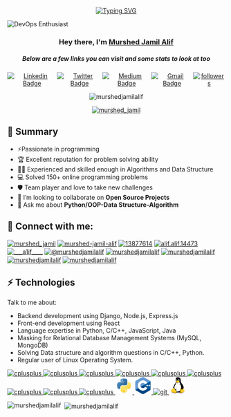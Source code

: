 <p align="center">
<a href="https://git.io/typing-svg"><img src="https://readme-typing-svg.demolab.com?font=Fira+Code&weight=700&pause=1000&color=3D9CF7&random=false&width=435&lines=I+am+a+passionate+problem+solver+;and+backend+developer" alt="Typing SVG" /></a>
</p>  



![DevOps Enthusiast](https://cdn0.scrvt.com/fokus/b10b9460c59ce9fe/1a1bf772ad3a/v/71c632bfce7e/AI_KI_970x485.jpg?nowebp=1)

<h3 align="center">Hey there, I'm <a href="https://github.com/murshedjamilalif">Murshed Jamil Alif</a></h3>
<h5 align="center">Below are a few links you can visit and some stats to look at too</h5>



<p align="center" style="display: flex; justify-content: space-between; max-width: 800px;">
    <a href="https://www.linkedin.com/in/murshed-jamil-alif/" rel="nofollow">
        <img src="https://img.shields.io/badge/murshedjamilalif-blue?style=flat-square&logo=Linkedin&logoColor=white&link=https://www.linkedin.com/in/murshed-jamil-alif/" alt="Linkedin Badge">
    </a>

  <a href="https://twitter.com/@murshed_jamil" rel="nofollow">
      <img src="https://img.shields.io/badge/-@murshed_jamil-1ca0f1?style=flat-square&labelColor=1ca0f1&logo=twitter&logoColor=white&link=https://twitter.com/@murshed_jamil" alt="Twitter Badge">
  </a>

  <a href="https://medium.com/@murshedjamilalif" rel="nofollow">
      <img src="https://img.shields.io/badge/-@murshedjamilalif-03a57a?style=flat-square&labelColor=000000&logo=Medium&link=https://medium.com/@murshedjamilalif/" alt="Medium Badge">
  </a>

  <a href="mailto:murshedjamilalif@gmail.com">
      <img src="https://img.shields.io/badge/-murshedjamilalif@gmail.com-c14438?style=flat-square&logo=Gmail&logoColor=white&link=mailto:murshedjamilalif@gmail.com" alt="Gmail Badge">
  </a>

  <a href="https://github.com/murshedjamilalif">
      <img alt="followers" title="Follow me on Github" src="https://img.shields.io/github/followers/murshedjamilalif?color=236ad3&style=for-the-badge&logo=github&label=Follow" height="20"/>
  </a>
</p>






<p align="center"> <img src="https://komarev.com/ghpvc/?username=murshedjamilalif&label=Profile%20views&color=0e75b6&style=flat" alt="murshedjamilalif" /> </p>

<p align="center"> <a href="https://twitter.com/murshed_jamil" target="blank"><img src="https://img.shields.io/twitter/follow/murshed_jamil?logo=twitter&style=for-the-badge" alt="murshed_jamil" /></a> </p>
<h2><i class="fas fa-users"></i> 👯 Summary</h2>
  <ul>
    <li>⚡Passionate in programming</li>
    <li>🏆 Excellent reputation for problem solving ability</li>
    <li>🧙‍♂️ Experienced and skilled enough in Algorithms and Data Structure</li>
<!--     <li>Participated 18+ IUPC (Inter University Programming Contest) on behalf of BRAC University</li> -->
    <li>💻 Solved 150+ online programming problems</li>
<!--     <li>Authored 12+ programming problems</li> -->
<!--     <li>Judge and Problem setter at 6+ programming contests</li> -->
<!--     <li>Experience of working in a largest e-commerce ecosystem and banking software</li> -->
    <li>🛡️ Team player and love to take new challenges</li>
    <li>👯 I’m looking to collaborate on <b>Open Source Projects</b></li>
    <li>💬 Ask me about <b>Python/OOP-Data Structure-Algorithm</b> </li>
  </ul>



<h2><i class="fas fa-users"></i> 📨 Connect with me:</h2>






<p align="left">
<a href="https://twitter.com/murshed_jamil" target="blank"><img align="center" src="https://raw.githubusercontent.com/rahuldkjain/github-profile-readme-generator/master/src/images/icons/Social/twitter.svg" alt="murshed_jamil" height="30" width="40" /></a>
<a href="https://linkedin.com/in/murshed-jamil-alif" target="blank"><img align="center" src="https://raw.githubusercontent.com/rahuldkjain/github-profile-readme-generator/master/src/images/icons/Social/linked-in-alt.svg" alt="murshed-jamil-alif" height="30" width="40" /></a>
<a href="https://stackoverflow.com/users/13877614" target="blank"><img align="center" src="https://raw.githubusercontent.com/rahuldkjain/github-profile-readme-generator/master/src/images/icons/Social/stack-overflow.svg" alt="13877614" height="30" width="40" /></a>
<a href="https://fb.com/alif.alif.14473" target="blank"><img align="center" src="https://raw.githubusercontent.com/rahuldkjain/github-profile-readme-generator/master/src/images/icons/Social/facebook.svg" alt="alif.alif.14473" height="30" width="40" /></a>
<a href="https://instagram.com/___a1if____" target="blank"><img align="center" src="https://raw.githubusercontent.com/rahuldkjain/github-profile-readme-generator/master/src/images/icons/Social/instagram.svg" alt="___a1if____" height="30" width="40" /></a>
<a href="https://medium.com/@murshedjamilalif" target="blank"><img align="center" src="https://raw.githubusercontent.com/rahuldkjain/github-profile-readme-generator/master/src/images/icons/Social/medium.svg" alt="@murshedjamilalif" height="30" width="40" /></a>
<a href="https://www.hackerrank.com/murshedjamilalif" target="blank"><img align="center" src="https://raw.githubusercontent.com/rahuldkjain/github-profile-readme-generator/master/src/images/icons/Social/hackerrank.svg" alt="murshedjamilalif" height="30" width="40" /></a>
<a href="https://www.leetcode.com/murshedjamilalif" target="blank"><img align="center" src="https://raw.githubusercontent.com/rahuldkjain/github-profile-readme-generator/master/src/images/icons/Social/leet-code.svg" alt="murshedjamilalif" height="30" width="40" /></a>
<a href="https://www.hackerearth.com/murshedjamilalif" target="blank"><img align="center" src="https://raw.githubusercontent.com/rahuldkjain/github-profile-readme-generator/master/src/images/icons/Social/hackerearth.svg" alt="murshedjamilalif" height="30" width="40" /></a>
<a href="https://auth.geeksforgeeks.org/user/murshedjamilalif" target="blank"><img align="center" src="https://raw.githubusercontent.com/rahuldkjain/github-profile-readme-generator/master/src/images/icons/Social/geeks-for-geeks.svg" alt="murshedjamilalif" height="30" width="40" /></a>
</p>

<!--<h3 align="left">Languages and Tools:</h3>-->
<h2><i class="fas fa-users"></i> ⚡ Technologies</h2>
  <p>Talk to me about:</p>
  <ul>
    <li>Backend development using Django, Node.js, Express.js</li>
    <li>Front-end development using React </li>
    <li>Language expertise in Python, C/C++, JavaScript, Java</li>
    <li>Masking for Relational Database Management Systems (MySQL, MongoDB)</li>
    <li>Solving Data structure and algorithm questions in C/C++, Python.</li>
    <li>Regular user of Linux Operating System.</li>
<!--     <li>Experience of using Docker, Kubernetes.</li>
    <li>Desktop application development using Java.</li> -->
<!--     <li>Mobile application development using Java, Kotlin, Flutter.</li> -->
  </ul>


<p align="left">
  <a href="https://www.w3schools.com/django/index.php" target="_blank" rel="noreferrer">
      <img src="https://icongr.am/devicon/django-original.svg?size=128&color=currentColor " alt="cplusplus" width="60" height="40"/>
   </a>
  
   <a href="https://learndjango.com/tutorials/official-django-rest-framework-tutorial-beginners" target="_blank" rel="noreferrer">
      <img src="https://cdn.jsdelivr.net/gh/devicons/devicon@latest/icons/djangorest/djangorest-original.svg" alt="cplusplus" width="40" height="40"/>
   </a>      
  
   
  
   <a href="https://www.w3schools.com/react/default.asp" target="_blank" rel="noreferrer">
       <img src="https://cdn.jsdelivr.net/gh/devicons/devicon@latest/icons/react/react-original.svg" alt="cplusplus" width="40" height="40"/> 
           
  </a>
   <a href="https://www.w3schools.com/mongodb/index.php" target="_blank" rel="noreferrer">
     <img src="https://cdn.jsdelivr.net/gh/devicons/devicon@latest/icons/mongodb/mongodb-original.svg" alt="cplusplus" width="40" height="40"/> 
           
  </a>
  
            
          

   <a href="https://www.w3schools.com/mysql/default.asp" target="_blank" rel="noreferrer">
  <img src="https://cdn.jsdelivr.net/gh/devicons/devicon@latest/icons/mysql/mysql-original.svg" alt="cplusplus" width="40" height="40"/> 
           
  </a>
            
          

   <a href="https://www.w3schools.com/nodejs/" target="_blank" rel="noreferrer">
      <img src="https://cdn.jsdelivr.net/gh/devicons/devicon@latest/icons/nodejs/nodejs-original.svg" alt="cplusplus" width="40" height="40"/> 
           
  </a>

   <a href="https://www.w3schools.com/java/default.asp" target="_blank" rel="noreferrer">
    <img src="https://cdn.jsdelivr.net/gh/devicons/devicon@latest/icons/java/java-original.svg" alt="cplusplus" width="40" height="40"/> 
           
  </a>  

 </a>

   <a href="https://www.w3schools.com/js/" target="_blank" rel="noreferrer">
     <img src="https://cdn.jsdelivr.net/gh/devicons/devicon@latest/icons/javascript/javascript-original.svg" alt="cplusplus" width="40" height="40"/> 
           
  </a>  

      
          
          
  <a href="https://www.tutorialspoint.com/expressjs/index.htm" target="_blank" rel="noreferrer">
      <img src="https://cdn.jsdelivr.net/gh/devicons/devicon@latest/icons/express/express-original.svg" alt="cplusplus" width="40" height="40"/> 
           
  </a>        
            
          
  <a href="https://www.python.org" target="_blank" rel="noreferrer"> 
      <img src="https://raw.githubusercontent.com/devicons/devicon/master/icons/python/python-original.svg" alt="python" width="40" height="40"/> 
  </a> 
  
  <a href="https://www.w3schools.com/cpp/" target="_blank" rel="noreferrer"> 
     <img src="https://raw.githubusercontent.com/devicons/devicon/master/icons/cplusplus/cplusplus-original.svg" alt="cplusplus" width="40" height="40"/> 
  </a> 
  
  
  <a href="https://git-scm.com/" target="_blank" rel="noreferrer"> 
    <img src="https://www.vectorlogo.zone/logos/git-scm/git-scm-icon.svg" alt="git" width="40" height="40"/> 
  </a> 
  
  
  <a href="https://www.linux.org/" target="_blank" rel="noreferrer"> 
      <img src="https://raw.githubusercontent.com/devicons/devicon/master/icons/linux/linux-original.svg" alt="linux" width="40" height="40"/> 
  </a> 
  

</p>

<p>
  <img align="left" src="https://github-readme-stats.vercel.app/api/top-langs?username=murshedjamilalif&show_icons=true&locale=en&layout=compact" alt="murshedjamilalif" />
</p>

<p>&nbsp;
  <img align="center" src="https://github-readme-stats.vercel.app/api?username=murshedjamilalif&show_icons=true&locale=en" alt="murshedjamilalif" width="400" height="165" />
</p>
